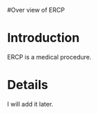 #Over view of ERCP

# Introduction #

ERCP is a medical procedure.


# Details #

I will add it later.